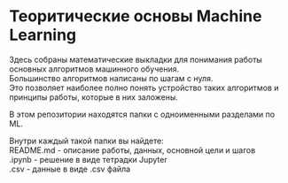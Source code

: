 
# Теоритические основы Machine Learning

Здесь собраны математические выкладки для понимания работы основных алгоритмов машинного обучения.  
Большинство алгоритмов написаны по шагам с нуля.   
Это позволяет наиболее полно понять устройство таких алгоритмов и принципы работы, которые в них заложены.




В этом репозитории находятся папки с одноименными разделами по ML.   

Внутри каждый такой папки вы найдете:      
  README.md - описание работы, данных, основной цели и шагов    
  .ipynb - решение в виде тетрадки Jupyter   
  .csv - данные в виде .csv файла   
